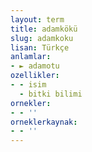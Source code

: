 ```yaml
---
layout: term
title: adamkökü
slug: adamkoku
lisan: Türkçe
anlamlar:
- ► adamotu
ozellikler:
- - isim
  - bitki bilimi
ornekler:
- - ''
orneklerkaynak:
- - ''
---
```

